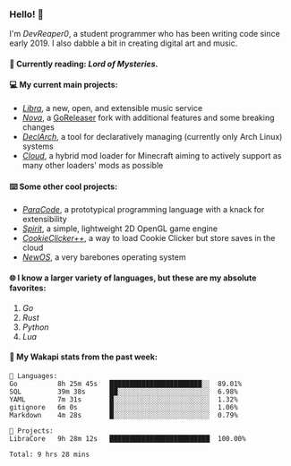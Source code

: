 ### Hello! 👋

I'm _DevReaper0_, a student programmer who has been writing code since early 2019. I also dabble a bit in creating digital art and music.

#### 📖 Currently reading: *Lord of Mysteries*.

#### 💻 My current main projects:

-   _[Libra](https://github.com/LibraMusic)_, a new, open, and extensible music service
-   _[Nova](https://github.com/LibraMusic/Nova)_, a [GoReleaser](https://github.com/goreleaser/goreleaser) fork with additional features and some breaking changes
-   _[DeclArch](https://github.com/DevReaper0/declarch)_, a tool for declaratively managing (currently only Arch Linux) systems
-   _[Cloud](https://github.com/CloudLoaderMC/CloudLoader)_, a hybrid mod loader for Minecraft aiming to actively support as many other loaders' mods as possible

#### ⌨️ Some other cool projects:

-   _[ParaCode](https://github.com/ParaCodeLang/ParaCode)_, a prototypical programming language with a knack for extensibility
-   _[Spirit](https://gitlab.com/DevReaper0/SpiritEngine)_, a simple, lightweight 2D OpenGL game engine
-   _[CookieClicker++](https://github.com/DevReaper0/CookieClickerPlusPlus)_, a way to load Cookie Clicker but store saves in the cloud
-   _[NewOS](https://github.com/DevReaper0/NewOS)_, a very barebones operating system

#### 🌐 I know a larger variety of languages, but these are my absolute favorites:

1. _Go_
2. _Rust_
3. _Python_
4. _Lua_

#### 📡 My Wakapi stats from the past week:

```text
💾 Languages:
Go          8h 25m 45s   ███████████████████████░░  89.01%
SQL         39m 38s      ██░░░░░░░░░░░░░░░░░░░░░░░  6.98%
YAML        7m 31s       █░░░░░░░░░░░░░░░░░░░░░░░░  1.32%
gitignore   6m 0s        █░░░░░░░░░░░░░░░░░░░░░░░░  1.06%
Markdown    4m 28s       █░░░░░░░░░░░░░░░░░░░░░░░░  0.79%

💼 Projects:
LibraCore   9h 28m 12s   █████████████████████████  100.00%

Total: 9 hrs 28 mins
```
